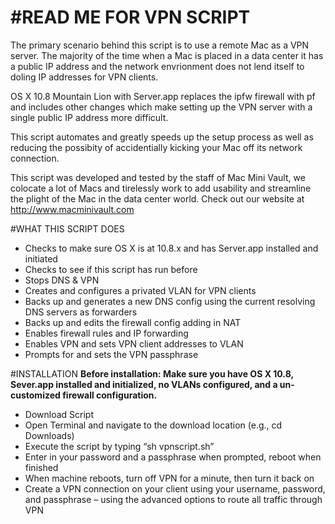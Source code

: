 #READ ME FOR VPN SCRIPT
===========

The primary scenario behind this script is to use a remote Mac as a VPN server.  The majority of the time when a Mac is placed in a data center it has a public IP address and the network envrionment does not lend itself to doling IP addresses for VPN clients.

OS X 10.8 Mountain Lion with Server.app replaces the ipfw firewall with pf and includes other changes which make setting up the VPN server with a single public IP address more difficult. 

This script automates and greatly speeds up the setup process as  well as reducing the possibity of accidentially kicking your Mac off its network connection.

This script was developed and tested by the staff of Mac Mini Vault, we colocate a lot of Macs and tirelessly work to add usability and streamline the plight of the Mac in the data center world.  Check out our website at http://www.macminivault.com

#WHAT THIS SCRIPT DOES
+ Checks to make sure OS X is at 10.8.x and has Server.app installed and initiated
+ Checks to see if this script has run before
+ Stops DNS & VPN
+ Creates and configures a privated VLAN for VPN clients
+ Backs up and generates a new DNS config using the current resolving DNS servers as forwarders
+ Backs up and edits the firewall config adding in NAT
+ Enables firewall rules and IP forwarding
+ Enables VPN and sets VPN client addresses to VLAN
+ Prompts for and sets the VPN passphrase 

#INSTALLATION
**Before installation: Make sure you have OS X 10.8, Sever.app installed and initialized, no VLANs configured, and a un-customized firewall configuration.**
+ Download Script
+ Open Terminal and navigate to the download location (e.g., cd Downloads)
+ Execute the script by typing “sh vpnscript.sh”
+ Enter in your password and a passphrase when prompted, reboot when finished
+ When machine reboots, turn off VPN for a minute, then turn it back on
+ Create a VPN connection on your client using your username, password, and passphrase – using the advanced options to route all traffic through VPN

